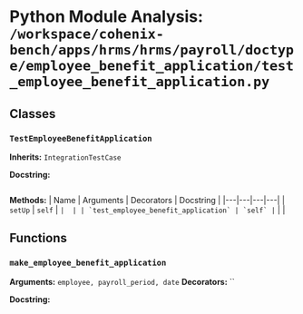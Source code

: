 # Python Module Analysis: `/workspace/cohenix-bench/apps/hrms/hrms/payroll/doctype/employee_benefit_application/test_employee_benefit_application.py`

## Classes

### `TestEmployeeBenefitApplication`
**Inherits:** `IntegrationTestCase`


**Docstring:**
```

```

**Methods:**
| Name | Arguments | Decorators | Docstring |
|---|---|---|---|
| `setUp` | `self` | `` |  |
| `test_employee_benefit_application` | `self` | `` |  |





## Functions

### `make_employee_benefit_application`
**Arguments:** `employee, payroll_period, date`
**Decorators:** ``

**Docstring:**
```

```

